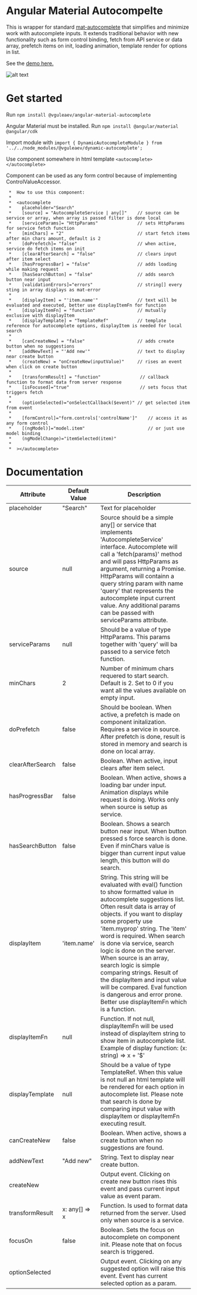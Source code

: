 # Angular Material Autocompelte
This is wrapper for standard [mat-autocomplete](https://material.angular.io/components/autocomplete/overview) that simplifies and minimize work with autocomplete inputs. It extends traditional behavior with new functionality such as form control binding, fetch from API service or data array, prefetch items on init, loading animation, template render for options in list. 

See the [demo here.](https://vguleaev.github.io/DynamicAutocomplete/)

![alt text](https://pp.userapi.com/c845417/v845417502/b1b35/QT0YqgKaKb4.jpg)

# Get started

Run `npm install @vguleaev/angular-material-autocomplete`

Angular Material must be installed. Run `npm install @angular/material @angular/cdk`

Import module with `import { DynamicAutocompleteModule } from '../../node_modules/@vguleaev/dynamic-autocomplete';`

Use component somewhere in html template `<autocomplete></autocomplete>`

Component can be used as any form control because of implementing ControlValueAccessor.

     *  How to use this component:
     *
     *  <autocomplete
     *    placeholder="Search"
     *    [source] = "AutocompleteService | any[]"    // source can be service or array, when array is passed filter is done local
     *    [serviceParams]= "HttpParams"               // sets HttpParams for service fetch function
     *    [minChars] = "2"                            // start fetch items after min chars amount, default is 2
     *    [doPrefetch]= "false"                       // when active, service do fetch items on init
     *    [clearAfterSearch] = "false"                // clears input after item select
     *    [hasProgressBar] = "false"                  // adds loading while making request
     *    [hasSearchButton] = "false"                 // adds search button near input
     *    [validationErrors]="errors"                 // string[] every sting in array displays as mat-error
     *
     *    [displayItem] = "'item.name'"               // text will be evaluated and executed, better use displayItemFn for function
     *    [displayItemFn] = "function"                // mutually exclusive with displayItem
     *    [displayTemplate] = "TemplateRef"           // template reference for autocomplete options, displayItem is needed for local search
     *
     *    [canCreateNew] = "false"                    // adds create button when no suggestions
     *    [addNewText] = "'Add new'"                  // text to display near create button
     *    (createNew) = "onCreateNew(inputValue)"     // rises an event when click on create button
     *
     *    [transformResult] = "function"               // callback function to format data from server response
     *    [isFocused]="true"                           // sets focus that triggers fetch
     *
     *    (optionSelected)="onSelectCallback($event)" // get selected item from event
     *
     *    [formControl]="form.controls['controlName']"    // access it as any form control
     *    [(ngModel)]="model.item"                        // or just use model binding
     *    (ngModelChange)="itemSelected(item)"
     *
     *  ></autocomplete>
     
 # Documentation
 
| Attribute        | Default Value   |  Description |
| -------------    | --------------  | ------------- |
| placeholder      |  "Search"       |Text for placeholder |
| source           | null            | Source should be a simple any[] or service that implements 'AutocompleteService' interface. Autocomplete will call a 'fetch(params)' method and will pass HttpParams as argument, returning a Promise. HttpParams will containn a query string param with name 'query' that represents the autocomplete input current value. Any additional params can be passed with serviceParams attribute.  |
| serviceParams    | null            | Should be a value of type HttpParams. This params together with 'query' will ba passed to a service fetch function.|
| minChars         | 2               | Number of minimum chars requered to start search. Default is 2. Set to 0 if you want all the values available on empty input. |
| doPrefetch       | false           | Should be boolean. When active, a prefetch is made on component initalization. Requires a service in source. After prefetch is done, result is stored in memory and search is done on local array. |
| clearAfterSearch | false           | Boolean. When active, input clears after item select. |
| hasProgressBar   | false           | Boolean. When active, shows a loading bar under input. Animation displays while request is doing. Works only when source is setup as service. |
| hasSearchButton  | false           | Boolean. Shows a search button near input. When button pressed s force search is done. Even if minChars value is bigger than current input value length, this button will do search. |
| displayItem      | 'item.name'     | String. This string will be evaluated with eval() function to show formatted value in autocomplete suggestions list. Often result data is array of objects. if you want to display some property use 'item.myprop' string. The 'item' word is required. When search is done via service, search logic is done on the server. When source is an array, search logic is simple comparing strings. Result of the displayItem and input value will be compared. Eval function is dangerous and error prone. Better use displayItemFn which is a function. |
| displayItemFn | null               | Function. If not null, displayItemFn will be used instead of displayItem string to show item in autocomplete list. Example of display function: (x: string) => x + '$' |
| displayTemplate | null             | Should be a value of type TemplateRef. When this value is not null an html template will be rendered for each option in autocomplete list. Please note that search is done by comparing input value with displayItem or displayItemFn executing result. |
| canCreateNew | false               | Boolean. When active, shows a create button when no suggestions are found. | 
| addNewText   | "Add new"           | String. Text to display near create button. | 
| createNew    |                     | Output event. Clicking on create new button rises this event and pass current input value as event param. | 
| transformResult | x: any[] => x     | Function. Is used to format data returned from the server. Used only when source is a service. |
| focusOn      | false               | Boolean. Sets the focus on autocomplete on component init. Please note that on focus search is triggered. | 
| optionSelected |                   |Output event. Clicking on any suggested option will raise this event. Event has current selected option as a param. |

